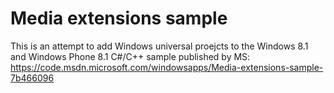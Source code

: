 # Media extensions sample

This is an attempt to add Windows universal proejcts to the Windows  8.1 and Windows Phone 8.1 C#/C++ sample published by MS: https://code.msdn.microsoft.com/windowsapps/Media-extensions-sample-7b466096
